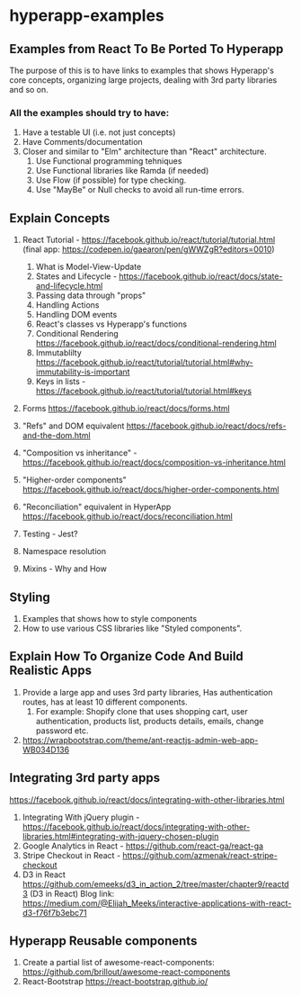 # hyperapp-examples
## Examples from React To Be Ported To Hyperapp
The purpose of this is to have links to examples that shows Hyperapp's core concepts, organizing large projects, dealing with 3rd party libraries and so on.

### All the examples should try to have: 
1. Have a testable UI (i.e. not just concepts)
2. Have Comments/documentation
3. Closer and similar to "Elm" architecture than "React" architecture.
   1. Use Functional programming tehniques
   2. Use Functional libraries like Ramda (if needed)
   3. Use Flow (if possible) for type checking.
   4. Use "MayBe" or Null checks to avoid all run-time errors.

## Explain Concepts
1. React Tutorial - https://facebook.github.io/react/tutorial/tutorial.html (final app: https://codepen.io/gaearon/pen/gWWZgR?editors=0010)
    1. What is Model-View-Update
    2.  States and Lifecycle - https://facebook.github.io/react/docs/state-and-lifecycle.html
    3. Passing data through "props"
    4. Handling Actions
    5. Handling DOM events
    5. React's classes vs Hyperapp's functions
    6. Conditional Rendering https://facebook.github.io/react/docs/conditional-rendering.html
    6. Immutablilty https://facebook.github.io/react/tutorial/tutorial.html#why-immutability-is-important
    7. Keys in lists - https://facebook.github.io/react/tutorial/tutorial.html#keys

3. Forms https://facebook.github.io/react/docs/forms.html
4. "Refs" and DOM equivalent https://facebook.github.io/react/docs/refs-and-the-dom.html
5. "Composition vs inheritance" - https://facebook.github.io/react/docs/composition-vs-inheritance.html
6. "Higher-order components" https://facebook.github.io/react/docs/higher-order-components.html
7. "Reconciliation" equivalent in HyperApp https://facebook.github.io/react/docs/reconciliation.html
8. Testing - Jest? 
9. Namespace resolution
10. Mixins - Why and How

## Styling
1. Examples that shows how to style components
2. How to use various CSS libraries like "Styled components".

## Explain How To Organize Code And Build Realistic Apps
1. Provide a large app and uses 3rd party libraries, Has authentication routes, has at least 10 different components.
    1. For example: Shopify clone that uses shopping cart, user authentication, products list, products details, emails, change password etc.
2. https://wrapbootstrap.com/theme/ant-reactjs-admin-web-app-WB034D136



## Integrating 3rd party apps
https://facebook.github.io/react/docs/integrating-with-other-libraries.html
1. Integrating With jQuery plugin - https://facebook.github.io/react/docs/integrating-with-other-libraries.html#integrating-with-jquery-chosen-plugin
2. Google Analytics in React - https://github.com/react-ga/react-ga
2. Stripe Checkout in React - https://github.com/azmenak/react-stripe-checkout
3. D3 in React https://github.com/emeeks/d3_in_action_2/tree/master/chapter9/reactd3 (D3 in React) Blog link: https://medium.com/@Elijah_Meeks/interactive-applications-with-react-d3-f76f7b3ebc71


## Hyperapp Reusable components
1. Create a partial list of awesome-react-components: https://github.com/brillout/awesome-react-components
2. React-Bootstrap https://react-bootstrap.github.io/




